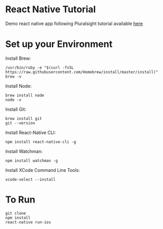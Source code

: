 # React Native Tutorial
Demo react native app following Pluralsight tutorial available [here](https://app.pluralsight.com/player?course=build-ios-apps-react-native&author=hendrik-swanepoel&name=build-ios-apps-react-native)

# Set up your Environment
Install Brew:
```
/usr/bin/ruby -e "$(curl -fsSL https://raw.githubusercontent.com/Homebrew/install/master/install)"
brew -v
```
Install Node:
```
brew install node
node -v
```
Install Git:
```
brew install git
git --version
```
Install React-Native CLI:
```
npm install react-native-cli -g
```
Install Watchman:
```
npm install watchman -g
```
Install XCode Command Line Tools:
```
xcode-select --install
```
# To Run
```
git clone
npm install
react-native run-ios
```

